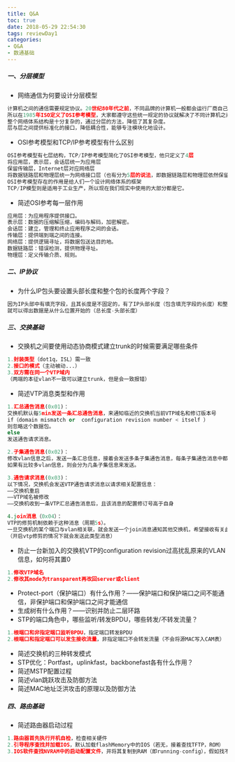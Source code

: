 ```yaml
---
title: Q&A
toc: true
date: 2018-05-29 22:54:30
tags: reviewDay1
categories:
- Q&A
- 数通基础
---
```




##### 一、分层模型

* 网络通信为何要设计分层模型  

```python
计算机之间的通信需要规定协议。20世纪80年代之前，不同品牌的计算机一般都会运行厂商自己定义的一套协议，这就导致了不同品牌的计算机之间通信出现了问题。
所以在1985年ISO定义了OSI参考模型，大家都遵守这些统一规定的协议就解决了不同计算机之间互联的问题。
整个网络体系结构是十分复杂的，通过分层的方法，降低了其复杂度。
层与层之间提供标准化的接口，降低耦合性，能够专注模块化地设计。
```

* OSI参考模型和TCP/IP参考模型有什么区别

```python
OSI参考模型有七层结构，TCP/IP参考模型简化了OSI参考模型，他只定义了4层
将应用层，表示层，会话层统一为应用层
保留传输层，Internet层对应网络层
将数据链路层和物理层统一为网络接口层（也有分为5层的说法，即数据链路层和物理层依然保留，没有统一）
OSI参考模型存在的作用是给人们一个设计网络体系的框架
TCP/IP模型则是适用于工业生产，所以现在我们现实中使用的大部分都是它。
```

* 简述OSI参考每一层作用

```python
应用层：为应用程序提供接口。
表示层：数据的压缩解压缩，编码与解码，加密解密。
会话层：建立，管理和终止应用程序之间的会话。
传输层：提供端到端之间的连接。
网络层：提供逻辑寻址，将数据包送达目的地。
数据链路层：错误检测，提供物理寻址。
物理层：定义传输介质、规则。
```
##### 二、IP协议

* 为什么IP包头要设置头部长度和整个包的长度两个字段？ 
```python
因为IP头部中有填充字段，且其长度是不固定的，有了IP头部长度（包含填充字段的长度）和整个包的长度
就可以得出数据是从什么位置开始的（总长度-头部长度）
```

##### 三、交换基础
* 交换机之间要使用动态协商模式建立trunk的时候需要满足哪些条件

```python
1.封装类型（dot1q，ISL）需一致
2.接口的模式（主动被动...）
3.双方需在同一个VTP域内
（两端的本征vlan不一致可以建立trunk，但是会一致报错）
```

* 简述VTP消息类型和作用
```python
1.汇总通告消息(0x01)：
交换机默认每5min发送一条汇总通告消息，来通知临近的交换机当前VTP域名和修订版本号
if（domain mismatch or  configuration revision number < itself ）
则忽略这个数据包。
else 
发送通告请求消息。

2.子集通告消息(0x02)：
修改vlan信息之后，发送一条汇总信息，接着会发送多条子集通告消息，每条子集通告消息中都有多条vlan消息
如果有比较多vlan信息，则会分为几条子集信息来发送。

3.通告请求消息(0x03)：
以下情况，交换机会发送VTP通告请求消息以请求相关配置信息：
——交换机重启
——VTP域名被修改
——交换机收到一条VTP汇总通告消息后，且该消息的配置修订号高于自身

4.join消息（0x04）：
VTP的修剪机制依赖于这种消息（周期5s）。
一旦交换机的某个端口与vlan相关联，就会发送一个join消息通知其他交换机，希望接收有关此vlan的相关配置信息。
（开启vtp修剪的情况下就会发送此类型消息）
```


* 防止一台新加入的交换机VTP的configuration revision过高扰乱原来的VLAN信息，如何将其置0
```python
1.修改VTP域名
2.修改其mode为transparent再改回server或client
```

* Protect-port（保护端口）有什么作用？——保护端口和保护端口之间不能通信，非保护端口和保护端口之间才能通信
* 生成树有什么作用？——识别并防止二层环路
* STP的端口角色中，哪些监听/转发BPDU，哪些转发/不转发流量？
```python
1.根端口和非指定端口监听BPDU，指定端口转发BPDU
2.根端口和指定端口可以发生接收流量，非指定端口不会转发流量（不会将源MAC写入CAM表）
```
* 简述交换机的三种转发模式
* STP优化：Portfast，uplinkfast，backbonefast各有什么作用？
* 简述MSTP配置过程
* 简述vlan跳跃攻击及防御方法
* 简述MAC地址泛洪攻击的原理以及防御方法
##### 四、路由基础
* 简述路由器启动过程
```python
1.路由器首先执行开机自检，检查相关硬件
2.引导程序查找并加载IOS，默认加载flashMemory中的IOS（若无，接着查找TFTP，ROM）
3.IOS软件查找NVRAM中的启动配置文件，并将其复制到RAM（即running-config），假如找不到，则发送广播寻找是否有TFTP服务器能提供，若无，则进入交互配置模式
```



